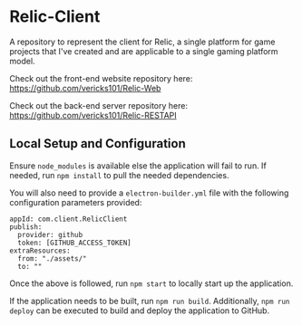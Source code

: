 # Relic-Client
A repository to represent the client for Relic, a single platform for game projects that I've created and are applicable to a single gaming platform model.

Check out the front-end website repository here: https://github.com/vericks101/Relic-Web

Check out the back-end server repository here: https://github.com/vericks101/Relic-RESTAPI

## Local Setup and Configuration
Ensure `node_modules` is available else the application will fail to run. If needed, run `npm install` to pull the needed dependencies.

You will also need to provide a `electron-builder.yml` file with the following configuration parameters provided:
```
appId: com.client.RelicClient
publish:
  provider: github
  token: [GITHUB_ACCESS_TOKEN]
extraResources:
  from: "./assets/"
  to: ""
```

Once the above is followed, run `npm start` to locally start up the application.

If the application needs to be built, run `npm run build`. Additionally, `npm run deploy` can be executed to build and deploy the application to GitHub.

